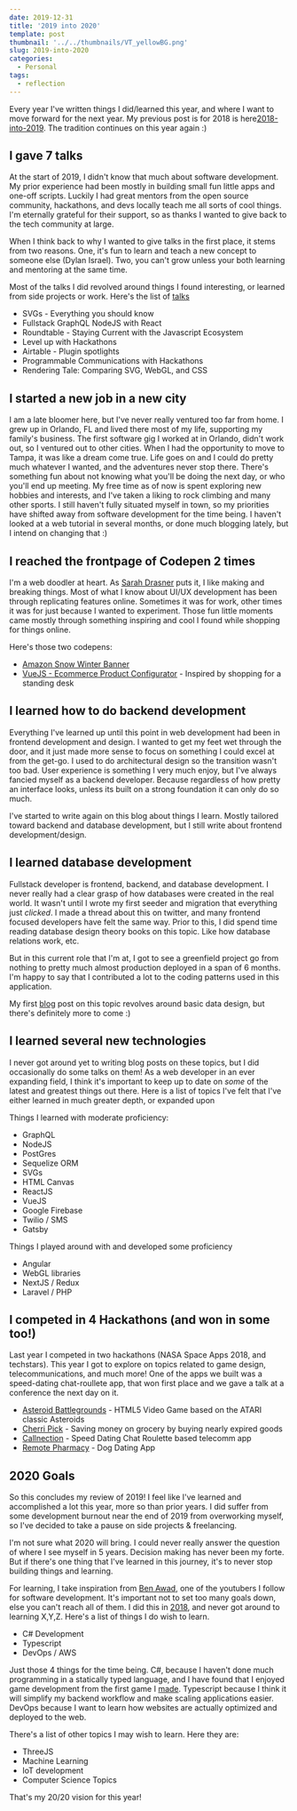 ```yaml
---
date: 2019-12-31
title: '2019 into 2020'
template: post
thumbnail: '../../thumbnails/VT_yellowBG.png'
slug: 2019-into-2020
categories:
  - Personal
tags:
  - reflection
---
```


Every year I've written things I did/learned this year, and where I want to move forward for the next year. My previous post is for 2018 is here[2018-into-2019](/2018-into-2019). The tradition continues on this year again :)

## I gave 7 talks

At the start of 2019, I didn't know that much about software development. My prior experience had been mostly in building small fun little apps and one-off scripts. Luckily I had great mentors from the open source community, hackathons, and devs locally teach me all sorts of cool things. I'm eternally grateful for their support, so as thanks I wanted to give back to the tech community at large.

When I think back to why I wanted to give talks in the first place, it stems from two reasons. One, it's fun to learn and teach a new concept to someone else (Dylan Israel). Two, you can't grow unless your both learning and mentoring at the same time.

Most of the talks I did revolved around things I found interesting, or learned from side projects or work. Here's the list of [talks](./speaking)

- SVGs - Everything you should know
- Fullstack GraphQL NodeJS with React
- Roundtable - Staying Current with the Javascript Ecosystem
- Level up with Hackathons
- Airtable - Plugin spotlights
- Programmable Communications with Hackathons
- Rendering Tale: Comparing SVG, WebGL, and CSS

## I started a new job in a new city

I am a late bloomer here, but I've never really ventured too far from home. I grew up in Orlando, FL and lived there most of my life, supporting my family's business. The first software gig I worked at in Orlando, didn't work out, so I ventured out to other cities. When I had the opportunity to move to Tampa, it was like a dream come true. Life goes on and I could do pretty much whatever I wanted, and the adventures never stop there. There's something fun about not knowing what you'll be doing the next day, or who you'll end up meeting. My free time as of now is spent exploring new hobbies and interests, and I've taken a liking to rock climbing and many other sports. I still haven't fully situated myself in town, so my priorities have shifted away from software development for the time being. I haven't looked at a web tutorial in several months, or done much blogging lately, but I intend on changing that :)

## I reached the frontpage of Codepen 2 times

I'm a web doodler at heart. As [Sarah Drasner](https://codepen.io/sdras/) puts it, I like making and breaking things. Most of what I know about UI/UX development has been through replicating features online. Sometimes it was for work, other times it was for just because I wanted to experiment. Those fun little moments came mostly through something inspiring and cool I found while shopping for things online. 
<!-- It's how I got started in development in the first place [my first project people used was an excel-VBA script!](./INSERT NOTES).  -->

Here's those two codepens:

- [Amazon Snow Winter Banner](https://codepen.io/vincentntang/pen/YdVxxY)
- [VueJS - Ecommerce Product Configurator](https://codepen.io/vincentntang/pen/LKgWbv) - Inspired by shopping for a standing desk

## I learned how to do backend development

Everything I've learned up until this point in web development had been in frontend development and design. I wanted to get my feet wet through the door, and it just made more sense to focus on something I could excel at from the get-go. I used to do architectural design so the transition wasn't too bad. User experience is something I very much enjoy, but I've always fancied myself as a backend developer. Because regardless of how pretty an interface looks, unless its built on a strong foundation it can only do so much. 

I've started to write again on this blog about things I learn. Mostly tailored toward backend and database development, but I still write about frontend development/design. 

## I learned database development

Fullstack developer is frontend, backend, and database development. I never really had a clear grasp of how databases were created in the real world. It wasn't until I wrote my first seeder and migration that everything just *clicked*. I made a thread about this on twitter, and many frontend focused developers have felt the same way. Prior to this, I did spend time reading database design theory books on this topic. Like how database relations work, etc. 

But in this current role that I'm at, I got to see a greenfield project go from nothing to pretty much almost production deployed in a span of 6 months. I'm happy to say that I contributed a lot to the coding patterns used in this application.

My first [blog](./four-ways-to-ensure-good-data-in-your-database/) post on this topic revolves around basic data design, but there's definitely more to come :)

## I learned several new technologies

I never got around yet to writing blog posts on these topics, but I did occasionally do some talks on them! As a web developer in an ever expanding field, I think it's important to keep up to date on *some* of the latest and greatest things out there. Here is a list of topics I've felt that I've either learned in much greater depth, or expanded upon

Things I learned with moderate proficiency:

- GraphQL 
- NodeJS
- PostGres
- Sequelize ORM
- SVGs
- HTML Canvas
- ReactJS
- VueJS
- Google Firebase
- Twilio / SMS
- Gatsby

Things I played around with and developed some proficiency

- Angular
- WebGL libraries
- NextJS / Redux
- Laravel / PHP

## I competed in 4 Hackathons (and won in some too!)

Last year I competed in two hackathons (NASA Space Apps 2018, and techstars). This year I got to explore on topics related to game design, telecommunications, and much more! One of the apps we built was a speed-dating chat-roullete app, that won first place and we gave a talk at a conference the next day on it.

- [Asteroid Battlegrounds](https://devpost.com/software/asteroid-battlegrounds) - HTML5 Video Game based on the ATARI classic Asteroids
- [Cherri Pick](https://devpost.com/software/cherri-pick) - Saving money on grocery by buying nearly expired goods
- [Callnection](https://devpost.com/software/callnection) - Speed Dating Chat Roulette based telecomm app
- [Remote Pharmacy](https://devpost.com/software/remote-pharmacy) - Dog Dating App

## 2020 Goals

So this concludes my review of 2019! I feel like I've learned and accomplished a lot this year, more so than prior years. I did suffer from some development burnout near the end of 2019 from overworking myself, so I've decided to take a pause on side projects & freelancing.

I'm not sure what 2020 will bring. I could never really answer the question of where I see myself in 5 years. Decision making has never been my forte. But if there's one thing that I've learned in this journey, it's to never stop building things and learning.

For learning, I take inspiration from [Ben Awad](/https://www.youtube.com/channel/UC-8QAzbLcRglXeN_MY9blyw), one of the youtubers I follow for software development. It's important not to set too many goals down, else you can't reach all of them. I did this in [2018](/2018-into-2019), and never got around to learning X,Y,Z. Here's a list of things I do wish to learn. 

- C# Development
- Typescript
- DevOps / AWS

Just those 4 things for the time being. C#, because I haven't done much programming in a statically typed language, and I have found that I enjoyed game development from the first game I [made](/https://devpost.com/software/asteroid-battlegrounds). Typescript because I think it will simplify my backend workflow and make scaling applications easier. DevOps because I want to learn how websites are actually optimized and deployed to the web.

There's a list of other topics I may wish to learn. Here they are:

- ThreeJS
- Machine Learning
- IoT development
- Computer Science Topics

That's my 20/20 vision for this year!